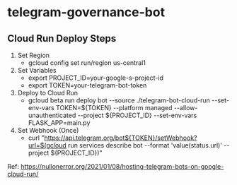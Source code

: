 # telegram-governance-bot


## Cloud Run Deploy Steps
1. Set Region 
   - gcloud config set run/region us-central1
2. Set Variables
    - export PROJECT_ID=your-google-s-project-id
    - export TOKEN=your-telegram-bot-token
3. Deploy to Cloud Run
    - gcloud beta run deploy bot --source ./telegram-bot-cloud-run --set-env-vars TOKEN=${TOKEN} --platform managed --allow-unauthenticated --project ${PROJECT_ID} --set-env-vars FLASK_APP=main.py
4. Set Webhook (Once)
    - curl "https://api.telegram.org/bot${TOKEN}/setWebhook?url=$(gcloud run services describe bot --format 'value(status.url)' --project ${PROJECT_ID})"

Ref: https://nullonerror.org/2021/01/08/hosting-telegram-bots-on-google-cloud-run/
